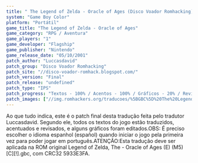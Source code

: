 ```yaml
---
title: " The Legend of Zelda - Oracle of Ages (Disco Voador Romhacking)"
system: "Game Boy Color"
platform: "Portátil"
game_title: "The Legend of Zelda - Oracle of Ages"
game_category: "RPG / Aventura"
game_players: "1"
game_developer: "Flagship"
game_publisher: "Nintendo"
game_release_date: "05/10/2001"
patch_author: "Luccasdavid"
patch_group: "Disco Voador Romhacking"
patch_site: "//disco-voador-romhack.blogspot.com/"
patch_version: "Final"
patch_release: "undefined"
patch_type: "IPS"
patch_progress: "Textos - 100% / Acentos - 100% / Gráficos - 20% / Revisão - 99%"
patch_images: ["//img.romhackers.org/traducoes/%5BGBC%5D%20The%20Legend%20of%20Zelda%20-%20Oracle%20of%20Ages%20-%20Disco%20Voador%20Romhacking%20-%201.png","//img.romhackers.org/traducoes/%5BGBC%5D%20The%20Legend%20of%20Zelda%20-%20Oracle%20of%20Ages%20-%20Disco%20Voador%20Romhacking%20-%202.png","//img.romhackers.org/traducoes/%5BGBC%5D%20The%20Legend%20of%20Zelda%20-%20Oracle%20of%20Ages%20-%20Disco%20Voador%20Romhacking%20-%203.png"]
---
```

Ao que tudo indica, este é o patch final desta tradução feita pelo tradutor Luccasdavid. Segundo ele, todos os textos do jogo estão traduzidos, acentuados e revisados, e alguns gráficos foram editados.OBS: É preciso escolher o idioma espanhol (español) quando iniciar o jogo pela primeira vez para poder jogar em português.ATENÇÃO:Esta tradução deve ser aplicada na ROM original Legend of Zelda, The - Oracle of Ages (E) (M5) [C][!].gbc, com CRC32 5933E3FA.